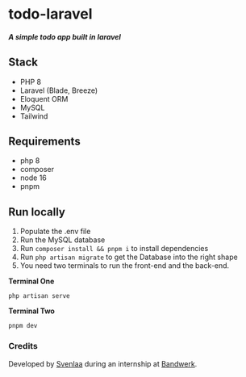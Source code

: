 # todo-laravel

##### A simple todo app built in laravel

## Stack

- PHP 8
- Laravel (Blade, Breeze)
- Eloquent ORM
- MySQL
- Tailwind

## Requirements

- php 8
- composer
- node 16
- pnpm

## Run locally

1. Populate the .env file
2. Run the MySQL database
3. Run ```composer install && pnpm i``` to install dependencies
4. Run ```php artisan migrate``` to get the Database into the right shape
5. You need two terminals to run the front-end and the back-end.

**Terminal One**

```shell
php artisan serve
```

**Terminal Two**

```shell
pnpm dev
```

### Credits

Developed by [Svenlaa](https://Svenlaa.com) during an internship at [Bandwerk](https://bandwerk.nl).
